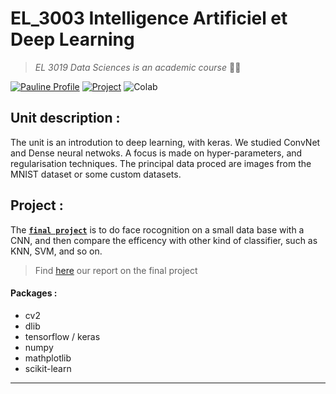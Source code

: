 # EL_3003 Intelligence Artificiel et Deep Learning 
> *EL 3019  Data Sciences is an academic course* :student:
 
[![Pauline Profile](https://img.shields.io/badge/Made%20with-Pauline%20Gouillart-brightgreen)](https://github.com/pauline-gllrt)
[![Project](https://img.shields.io/badge/Project-ongoing-blue)](https://github.com/Aubert-Antoine/EL_3003-IA_et_Deep_Learning/tree/main/Project%20FaceRecognition)
![Colab](https://img.shields.io/badge/Link%20to-Google%20Colab.-orange)


## Unit description : 
The unit is an introdution to deep learning, with keras. We studied ConvNet and Dense neural netwoks. 
A focus is made on hyper-parameters, and regularisation techniques. The principal data proced are images from the MNIST dataset or some custom datasets.

## Project : 
The **[`final project`](https://github.com/Aubert-Antoine/EL_3003-IA_et_Deep_Learning/blob/main/Project%20FaceRecognition/TP7_FaceRecognition.ipynb)** is to do face rocognition on a small data base with a CNN, and then compare the efficency with other kind of classifier, such as KNN, SVM, and so on. 
> Find [here](https://github.com/Aubert-Antoine/EL_3003-IA_et_Deep_Learning/blob/main/Project%20FaceRecognition/Report.pdf) our report on the final project


#### Packages :
- cv2 
- dlib
- tensorflow / keras
- numpy 
- mathplotlib
- scikit-learn

---
